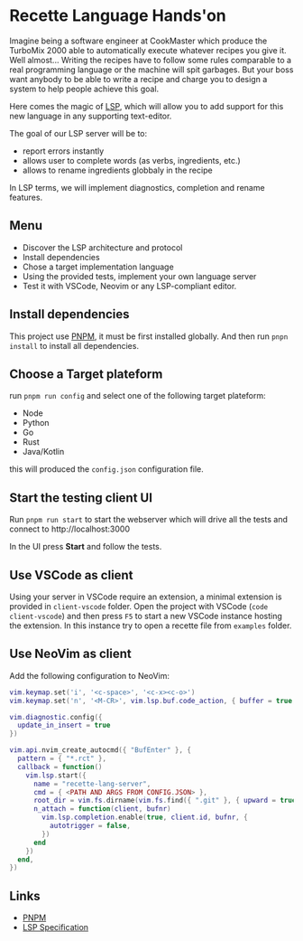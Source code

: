 # Recette Language Hands'on

Imagine being a software engineer at CookMaster which produce the TurboMix 2000 able to automatically
execute whatever recipes you give it. Well almost... Writing the recipes have to follow some rules
comparable to a real programming language or the machine will spit garbages. But your boss want anybody
to be able to write a recipe and charge you to design a system to help people achieve this goal.

Here comes the magic of [LSP](https://en.wikipedia.org/wiki/Language_Server_Protocol),
which will allow you to add support for this new language in any supporting text-editor.

The goal of our LSP server will be to:

- report errors instantly
- allows user to complete words (as verbs, ingredients, etc.)
- allows to rename ingredients globbaly in the recipe

In LSP terms, we will implement diagnostics, completion and rename features.

## Menu

- Discover the LSP architecture and protocol
- Install dependencies
- Chose a target implementation language
- Using the provided tests, implement your own language server
- Test it with VSCode, Neovim or any LSP-compliant editor.

## Install dependencies

This project use [PNPM](https://pnpm.io/installation), it must be first installed globally.
And then run `pnpn install` to install all dependencies.

## Choose a Target plateform

run `pnpm run config` and select one of the following target plateform:

- Node
- Python
- Go
- Rust
- Java/Kotlin

this will produced the `config.json` configuration file.

## Start the testing client UI

Run `pnpm run start` to start the webserver which will drive all the tests and connect to http://localhost:3000

In the UI press **Start** and follow the tests.

## Use VSCode as client

Using your server in VSCode require an extension, a minimal extension is provided in `client-vscode` folder. Open the project with VSCode (`code client-vscode`) and then press `F5` to start a new VSCode instance hosting the extension. In this instance try to open a recette file from `examples` folder.

## Use NeoVim as client

Add the following configuration to NeoVim:

```lua
vim.keymap.set('i', '<c-space>', '<c-x><c-o>')
vim.keymap.set('n', '<M-CR>', vim.lsp.buf.code_action, { buffer = true, noremap = true })

vim.diagnostic.config({
  update_in_insert = true
})

vim.api.nvim_create_autocmd({ "BufEnter" }, {
  pattern = { "*.rct" },
  callback = function()
    vim.lsp.start({
      name = "recette-lang-server",
      cmd = { <PATH AND ARGS FROM CONFIG.JSON> },
      root_dir = vim.fs.dirname(vim.fs.find({ ".git" }, { upward = true })[1]),
      n_attach = function(client, bufnr)
        vim.lsp.completion.enable(true, client.id, bufnr, {
          autotrigger = false,
        })
      end
    })
  end,
})
```

## Links

- [PNPM](https://www.codecapers.com.au/pnpm-workspaces/)
- [LSP Specification](https://microsoft.github.io/language-server-protocol/specifications/lsp/3.17/specification/)
